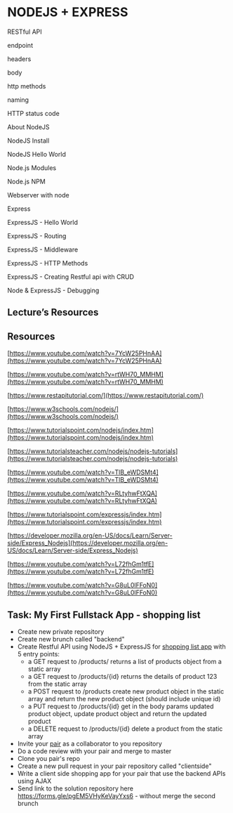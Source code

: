 


# NODEJS + EXPRESS

RESTful API

endpoint

headers

body

http methods

naming

HTTP status code 


About NodeJS

NodeJS Install

NodeJS Hello World

Node.js Modules

Node.js NPM

Webserver with node


Express

ExpressJS - Hello World

ExpressJS - Routing

ExpressJS - Middleware

ExpressJS - HTTP Methods

ExpressJS - Creating Restful api with CRUD


Node & ExpressJS - Debugging


## Lecture’s Resources 
## Resources

[https://www.youtube.com/watch?v=7YcW25PHnAA](https://www.youtube.com/watch?v=7YcW25PHnAA)

[https://www.youtube.com/watch?v=rtWH70_MMHM](https://www.youtube.com/watch?v=rtWH70_MMHM)

[https://www.restapitutorial.com/](https://www.restapitutorial.com/)

[https://www.w3schools.com/nodejs/](https://www.w3schools.com/nodejs/)

[https://www.tutorialspoint.com/nodejs/index.htm](https://www.tutorialspoint.com/nodejs/index.htm)

[https://www.tutorialsteacher.com/nodejs/nodejs-tutorials](https://www.tutorialsteacher.com/nodejs/nodejs-tutorials)

[https://www.youtube.com/watch?v=TlB_eWDSMt4](https://www.youtube.com/watch?v=TlB_eWDSMt4)

[https://www.youtube.com/watch?v=RLtyhwFtXQA](https://www.youtube.com/watch?v=RLtyhwFtXQA)

[https://www.tutorialspoint.com/expressjs/index.htm](https://www.tutorialspoint.com/expressjs/index.htm)

[https://developer.mozilla.org/en-US/docs/Learn/Server-side/Express_Nodejs](https://developer.mozilla.org/en-US/docs/Learn/Server-side/Express_Nodejs)

[https://www.youtube.com/watch?v=L72fhGm1tfE](https://www.youtube.com/watch?v=L72fhGm1tfE)

[https://www.youtube.com/watch?v=G8uL0lFFoN0](https://www.youtube.com/watch?v=G8uL0lFFoN0)

## Task: My First Fullstack App - shopping list
 - Create new private repository
 - Create new brunch called "backend"
 - Create Restful API using NodeJS + ExpressJS for [shopping list app](https://developer.mozilla.org/en-US/docs/Learn/JavaScript/Client-side_web_APIs/Manipulating_documents#Active_learning_A_dynamic_shopping_list:~:text=Active%20learning%3A%20A%20dynamic%20shopping%20list) with 5 entry points:
    - a GET request to /products/ returns a list of products object from a static array
    - a GET request to /products/{id} returns the details of product 123 from the static array
    - a POST request to /products create new product object in the static array and return the new product object (should include unique id)
    - a PUT request to /products/{id} get in the body params updated product object, update product object and return the updated product
    - a DELETE request to /products/{id} delete a product from the static array
  - Invite your [pair](https://docs.google.com/spreadsheets/d/1XdLhJXTHBRMqPcOZbHxSebjQQMCr7D9xkPeHxOM9-qg/edit#gid=0) as a collaborator to you repository
  - Do a code review with your pair and merge to master
  - Clone you pair's repo
  - Create a new pull request in your pair repository called "clientside"
  - Write a client side shopping app for your pair that use the backend APIs using AJAX
  - Send link to the solution repository here https://forms.gle/pgEM5VHyKeVayYxs6 - without merge the second brunch
